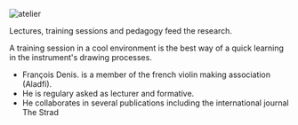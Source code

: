 ![atelier](https://lutherie.github.io/dossier-photos-Github/images-site/Brienzlake.png)

Lectures, training sessions and pedagogy feed the research. 



A training session in a cool environment is the best way of a quick learning in the instrument's drawing processes.

- François Denis. is a member of the french violin making association (Aladfi).
- He is  regulary asked as lecturer and formative.
- He collaborates in several publications including the international journal The Strad


